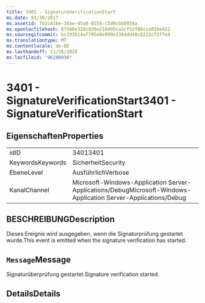 ```yaml
---
title: 3401 - SignatureVerificationStart
ms.date: 03/30/2017
ms.assetid: fb2c81be-3dae-45a8-8558-c5d0cbb8958a
ms.openlocfilehash: 87560e320c920e210d95ca1cf52f06cca03be422
ms.sourcegitcommit: bc293b14af795e0e999e3304dd40c0222cf2ffe4
ms.translationtype: MT
ms.contentlocale: de-DE
ms.lasthandoff: 11/26/2020
ms.locfileid: "96288930"
---
```

# <a name="3401---signatureverificationstart"></a><span data-ttu-id="c0679-102">3401 - SignatureVerificationStart</span><span class="sxs-lookup"><span data-stu-id="c0679-102">3401 - SignatureVerificationStart</span></span>

## <a name="properties"></a><span data-ttu-id="c0679-103">Eigenschaften</span><span class="sxs-lookup"><span data-stu-id="c0679-103">Properties</span></span>  
  
|||  
|-|-|  
|<span data-ttu-id="c0679-104">id</span><span class="sxs-lookup"><span data-stu-id="c0679-104">ID</span></span>|<span data-ttu-id="c0679-105">3401</span><span class="sxs-lookup"><span data-stu-id="c0679-105">3401</span></span>|  
|<span data-ttu-id="c0679-106">Keywords</span><span class="sxs-lookup"><span data-stu-id="c0679-106">Keywords</span></span>|<span data-ttu-id="c0679-107">Sicherheit</span><span class="sxs-lookup"><span data-stu-id="c0679-107">Security</span></span>|  
|<span data-ttu-id="c0679-108">Ebene</span><span class="sxs-lookup"><span data-stu-id="c0679-108">Level</span></span>|<span data-ttu-id="c0679-109">Ausführlich</span><span class="sxs-lookup"><span data-stu-id="c0679-109">Verbose</span></span>|  
|<span data-ttu-id="c0679-110">Kanal</span><span class="sxs-lookup"><span data-stu-id="c0679-110">Channel</span></span>|<span data-ttu-id="c0679-111">Microsoft-Windows-Application Server-Applications/Debug</span><span class="sxs-lookup"><span data-stu-id="c0679-111">Microsoft-Windows-Application Server-Applications/Debug</span></span>|  
  
## <a name="description"></a><span data-ttu-id="c0679-112">BESCHREIBUNG</span><span class="sxs-lookup"><span data-stu-id="c0679-112">Description</span></span>  

 <span data-ttu-id="c0679-113">Dieses Ereignis wird ausgegeben, wenn die Signaturprüfung gestartet wurde.</span><span class="sxs-lookup"><span data-stu-id="c0679-113">This event is emitted when the signature verification has started.</span></span>  
  
## <a name="message"></a><span data-ttu-id="c0679-114">`Message`</span><span class="sxs-lookup"><span data-stu-id="c0679-114">Message</span></span>  

 <span data-ttu-id="c0679-115">Signaturüberprüfung gestartet.</span><span class="sxs-lookup"><span data-stu-id="c0679-115">Signature verification started.</span></span>  
  
## <a name="details"></a><span data-ttu-id="c0679-116">Details</span><span class="sxs-lookup"><span data-stu-id="c0679-116">Details</span></span>
